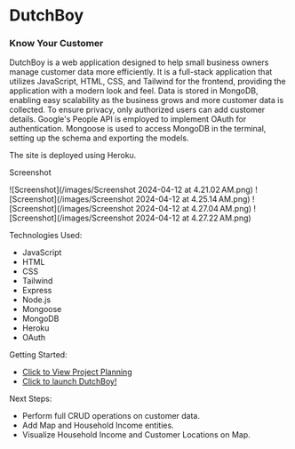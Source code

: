 # DutchBoy
### Know Your Customer

DutchBoy is a web application designed to help small business owners manage customer data more efficiently. It is a full-stack application that utilizes JavaScript, HTML, CSS, and Tailwind for the frontend, providing the application with a modern look and feel. Data is stored in MongoDB, enabling easy scalability as the business grows and more customer data is collected. To ensure privacy, only authorized users can add customer details. Google's People API is employed to implement OAuth for authentication. Mongoose is used to access MongoDB in the terminal, setting up the schema and exporting the models.

The site is deployed using Heroku.

Screenshot

![Screenshot](/images/Screenshot 2024-04-12 at 4.21.02 AM.png)
![Screenshot](/images/Screenshot 2024-04-12 at 4.25.14 AM.png)
![Screenshot](/images/Screenshot 2024-04-12 at 4.27.04 AM.png)
![Screenshot](/images/Screenshot 2024-04-12 at 4.27.22 AM.png)


Technologies Used:

- JavaScript
- HTML
- CSS
- Tailwind
- Express
- Node.js
- Mongoose
- MongoDB
- Heroku
- OAuth

Getting Started:

- [Click to View Project Planning](https://trello.com/b/Yzgz5fTQ/dutch-boy)
- [Click to launch DutchBoy!](https://dutchboy-app-70154e49b433.herokuapp.com/)

Next Steps:

- Perform full CRUD operations on customer data.
- Add Map and Household Income entities.
- Visualize Household Income and Customer Locations on Map.

